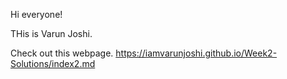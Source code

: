 Hi everyone!

THis is Varun Joshi.



Check out this webpage.
https://iamvarunjoshi.github.io/Week2-Solutions/index2.md

